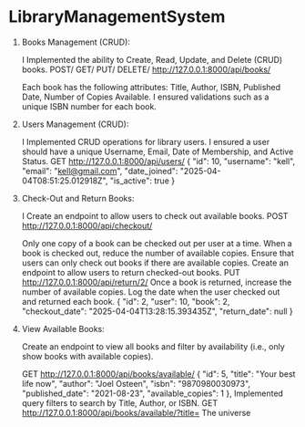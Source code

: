 # LibraryManagementSystem
1. Books Management (CRUD):

    I Implemented the ability to Create, Read, Update, and Delete (CRUD) books.
   POST/ GET/ PUT/ DELETE/ http://127.0.0.1:8000/api/books/

    Each book has the following attributes: Title, Author, ISBN, Published Date, Number of Copies Available.
    I ensured validations such as a unique ISBN number for each book.
2. Users Management (CRUD):

    I Implemented CRUD operations for library users.
    I ensured a user should have a unique Username, Email, Date of Membership, and Active Status.
    GET http://127.0.0.1:8000/api/users/
    {
        "id": 10,
        "username": "kell",
        "email": "kell@gmail.com",
        "date_joined": "2025-04-04T08:51:25.012918Z",
        "is_active": true
    }
3. Check-Out and Return Books:

    I Create an endpoint to allow users to check out available books.
    POST http://127.0.0.1:8000/api/checkout/

    Only one copy of a book can be checked out per user at a time.
    When a book is checked out, reduce the number of available copies.
    Ensure that users can only check out books if there are available copies.
    Create an endpoint to allow users to return checked-out books.
    PUT http://127.0.0.1:8000/api/return/2/
    Once a book is returned, increase the number of available copies.
    Log the date when the user checked out and returned each book.
    {
    "id": 2,
    "user": 10,
    "book": 2,
    "checkout_date": "2025-04-04T13:28:15.393435Z",
    "return_date": null
    }
4. View Available Books:

    Create an endpoint to view all books and filter by availability (i.e., only show books with available copies).
    
    GET http://127.0.0.1:8000/api/books/available/
     {
        "id": 5,
        "title": "Your best life now",
        "author": "Joel Osteen",
        "isbn": "9870980030973",
        "published_date": "2021-08-23",
        "available_copies": 1
    },
    Implemented query filters to search by Title, Author, or ISBN.
    GET http://127.0.0.1:8000/api/books/available/?title= The universe



